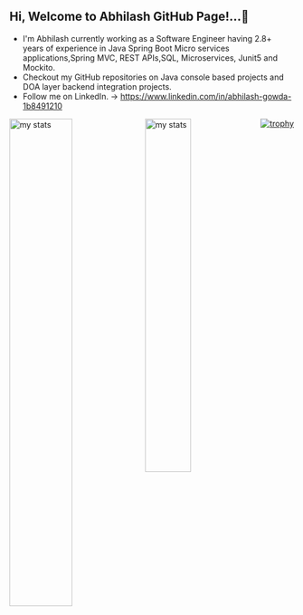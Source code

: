 ## Hi, Welcome to Abhilash GitHub Page!...👋



* I'm Abhilash currently working as a Software Engineer having 2.8+ years of experience in Java Spring Boot Micro services applications,Spring MVC, REST APIs,SQL, Microservices, Junit5 and Mockito. 
* Checkout my GitHub repositories on Java console based projects and DOA layer backend integration projects.
* Follow me on LinkedIn. -> https://www.linkedin.com/in/abhilash-gowda-1b8491210

<image alt="my stats" align="left" width="47%" src="https://github-readme-stats.vercel.app/api?username=abhilashgowda23&show_icons=true"/>

<image  alt="my stats" align="left" width="40%" src="https://github-readme-stats.vercel.app/api/top-langs/?username=abhilashgowda23&layout=compact"/>


[![trophy](https://github-profile-trophy.vercel.app/?username=abhilashgowda23&theme=juicyfresh)](https://github.com/ryo-ma/github-profile-trophy)



 

